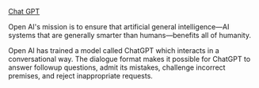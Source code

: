 [Chat GPT](https://openai.com/blog/chatgpt)

Open AI's mission is to ensure that artificial general intelligence—AI systems that are generally smarter than humans—benefits all of humanity.

Open AI has trained a model called ChatGPT which interacts in a conversational way. The dialogue format makes it possible for ChatGPT to answer followup questions, admit its mistakes, challenge incorrect premises, and reject inappropriate requests.
